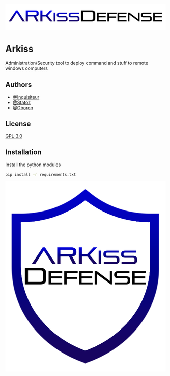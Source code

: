 
![Logo](ressources/ARKiss-txt.png)


# Arkiss

Administration/Security tool to deploy command and stuff to remote windows computers




## Authors

- [@Inquisiteur](https://github.com/Inquisiteurr)
- [@Statoz](https://github.com/StatozZ)
- [@Oboron](https://github.com/AlarakHS)


## License

[GPL-3.0](https://choosealicense.com/licenses/gpl-3.0/)


## Installation

Install the python modules

```bash
pip install -r requirements.txt
```
    

![Logo](ressources/ARKiss-mini.png)
